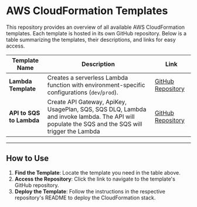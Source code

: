 # AWS CloudFormation Templates

This repository provides an overview of all available AWS CloudFormation templates. Each template is hosted in its own GitHub repository. Below is a table summarizing the templates, their descriptions, and links for easy access.

| Template Name       | Description                                                                 | Link                                   |
|---------------------|-----------------------------------------------------------------------------|----------------------------------------|
| **Lambda Template** | Creates a serverless Lambda function with environment-specific configurations (`dev`/`prod`). | [GitHub Repository](https://github.com/manyloan/aws-cf-lambda) |
| **API to SQS to Lambda** | Create API Gateway, ApiKey, UsagePlan, SQS, SQS DLQ, Lambda and invoke lambda. The API will populate the SQS and the SQS will trigger the Lambda | [GitHub Repository](https://github.com/manyloan/aws-cf-lambda-sqs-api-gateway) |

---

## How to Use

1. **Find the Template**: Locate the template you need in the table above.
2. **Access the Repository**: Click the link to navigate to the template's GitHub repository.
3. **Deploy the Template**: Follow the instructions in the respective repository's README to deploy the CloudFormation stack.